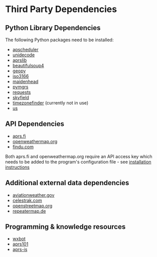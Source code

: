 # Third Party Dependencies

## Python Library Dependencies

The following Python packages need to be installed:

- [apscheduler](https://github.com/agronholm/apscheduler)
- [unidecode](https://github.com/avian2/unidecode)
- [aprslib](https://github.com/rossengeorgiev/aprs-python)
- [beautifulsoup4](https://www.crummy.com/software/BeautifulSoup/)
- [geopy](https://github.com/geopy/geopy)
- [iso3166](https://github.com/deactivated/python-iso3166)
- [maidenhead](https://github.com/space-physics/maidenhead)
- [pymgrs](https://github.com/aydink/pymgrs)
- [requests](https://github.com/psf/requests)
- [skyfield](https://github.com/skyfielders/python-skyfield)
- [timezonefinder](https://github.com/MrMinimal64/timezonefinder) (currently not in use)
- [us](https://github.com/unitedstates/python-us)
  
## API Dependencies

- [aprs.fi](https://aprs.fi/page/api)
- [openweathermap.org](https://www.openweathermap.org)
- [findu.com](https://www.findu.com)

Both aprs.fi and openweathermap.org require an API access key which needs to be added to the program's configuration file - see [installation instructions](INSTALLATION.md)

## Additional external data dependencies

- [aviationweather.gov](https://www.aviationweather.gov)
- [celestrak.com](https://www.celestrak.com)
- [openstreetmap.org](https://www.openstreetmap.org)
- [repeatermap.de](https://www.repeatermap.de)

## Programming & knowledge resources

- [wxbot](https://sites.google.com/site/ki6wjp/wxbot)
- [aprs101](http://www.aprs.org/doc/APRS101.PDF)
- [aprs-is](http://www.aprs-is.net/Default.aspx)
